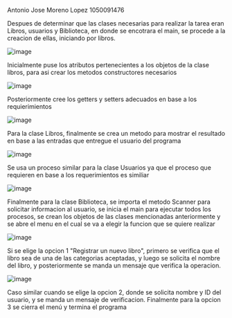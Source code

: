 Antonio Jose Moreno Lopez 1050091476

Despues de determinar que las clases necesarias para realizar la tarea eran Libros, usuarios y Biblioteca, en donde se encotrara el main, se procede a la creacion de ellas, iniciando por libros.

![image](https://github.com/user-attachments/assets/03f47f06-9856-44f1-b8de-4ed55ed97d2c)

Inicialmente puse los atributos pertenecientes a los objetos de la clase libros, para asi crear los metodos constructores necesarios

![image](https://github.com/user-attachments/assets/4d6f6f83-f0c6-4e17-9340-c1eaab636f7c)

Posteriormente cree los getters y setters adecuados en base a los requierimientos

![image](https://github.com/user-attachments/assets/02d6e819-45ec-4faf-a5b7-00a3c1111933)

Para la clase Libros, finalmente se crea un metodo para mostrar el resultado en base a las entradas que entregue el usuario del programa

![image](https://github.com/user-attachments/assets/164714a6-e495-4b57-a0d7-925f6c575204)

Se usa un proceso similar para la clase Usuarios ya que el proceso que requieren en base a los requerimientos es similiar

![image](https://github.com/user-attachments/assets/a3077dc0-9c73-42f1-9608-a22ae2e23969)

Finalmente para la clase Biblioteca, se importa el metodo Scanner para solicitar informacion al usuario, se inicia el main para ejecutar todos los procesos, se crean los objetos de las clases mencionadas anteriormente y se abre el menu en el cual se va a elegir la funcion que se quiere realizar

![image](https://github.com/user-attachments/assets/bb1c694b-5809-4c38-953f-13b4f9ceddad)

Si se elige la opcion 1 "Registrar un nuevo libro", primero se verifica que el libro sea de una de las categorias aceptadas, y luego se solicita el nombre del libro, y posteriormente se manda un mensaje que verifica la operacion.

![image](https://github.com/user-attachments/assets/42555d50-a6c8-452a-a3b5-da51c76a0511)

Caso similar cuando se elige la opcion 2, donde se solicita nombre y ID del usuario, y se manda un mensaje de verificacion. Finalmente para la opcion 3 se cierra el menú y termina el programa


